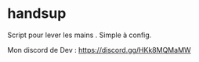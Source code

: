 # handsup
Script pour lever les mains . Simple à config.

Mon discord de Dev : https://discord.gg/HKk8MQMaMW
